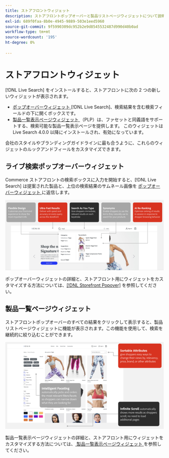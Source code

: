 ```yaml
---
title: ストアフロントウィジェット
description: ストアフロントポップオーバーと製品リストページウィジェットについて説明します。
exl-id: 689f0faa-8b0e-4945-9889-503e1eed5960
source-git-commit: 9f5990309dc952b2e9d8545532487d990d40b0ad
workflow-type: tm+mt
source-wordcount: '195'
ht-degree: 0%

---
```


# ストアフロントウィジェット

[!DNL Live Search] をインストールすると、ストアフロントに次の 2 つの新しいウィジェットが表示されます。

- [ ポップオーバーウィジェット ](storefront-popover.md)[!DNL Live Search]、検索結果を含む検索フィールドの下に開くボックスです。
- [ 製品一覧表示ページウィジェット ](plp-styling.md) （PLP）は、ファセットと同義語をサポートする、検索可能な製品一覧表示ページを提供します。 このウィジェットは Live Search 4.0.0 以降にインストールされ、有効になっています。

会社のスタイルやブランディングガイドラインに最も合うように、これらのウィジェットのルックアンドフィールをカスタマイズできます。

## ライブ検索ポップオーバーウィジェット

Commerce ストアフロントの検索ボックスに入力を開始すると、[!DNL Live Search] は提案された製品と、上位の検索結果のサムネール画像を [ ポップオーバーウィジェット ](storefront-popover.md) に返信します。

![ ポップオーバーウィジェット ](assets/ls-search-popover.png)

ポップオーバーウィジェットの詳細と、ストアフロント用にウィジェットをカスタマイズする方法については、[[!DNL Storefront Popover]](storefront-popover.md) を参照してください。

## 製品一覧ページウィジェット

ストアフロントポップオーバーのすべての結果をクリックして表示すると、製品リストページウィジェットに機能が表示されます。この機能を使用して、検索を継続的に絞り込むことができます。

![ 製品一覧ページウィジェット ](assets/ls-plp.png)

製品一覧表示ページウィジェットの詳細と、ストアフロント用にウィジェットをカスタマイズする方法については、[ 製品一覧表示ページウィジェット ](plp-styling.md) を参照してください。
